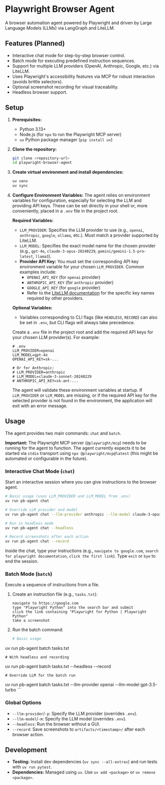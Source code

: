 # Playwright Browser Agent

A browser automation agent powered by Playwright and driven by Large Language Models (LLMs) via LangGraph and LiteLLM.

## Features (Planned)

* Interactive chat mode for step-by-step browser control.
* Batch mode for executing predefined instruction sequences.
* Support for multiple LLM providers (OpenAI, Anthropic, Google, etc.) via LiteLLM.
* Uses Playwright's accessibility features via MCP for robust interaction (avoids brittle selectors).
* Optional screenshot recording for visual traceability.
* Headless browser support.

## Setup

1. **Prerequisites:**
    * Python 3.13+
    * Node.js (for `npx` to run the Playwright MCP server)
    * `uv` Python package manager (`pip install uv`)

2. **Clone the repository:**

    ```bash
    git clone <repository-url>
    cd playwright-browser-agent
    ```

3. **Create virtual environment and install dependencies:**

    ```bash
    uv venv
    uv sync
    ```

4. **Configure Environment Variables:**
    The agent relies on environment variables for configuration, especially for selecting the LLM and providing API keys. These can be set directly in your shell or, more conveniently, placed in a `.env` file in the project root.

    **Required Variables:**
    * `LLM_PROVIDER`: Specifies the LLM provider to use (e.g., `openai`, `anthropic`, `google`, `ollama`, etc.). Must match a provider supported by LiteLLM.
    * `LLM_MODEL`: Specifies the exact model name for the chosen provider (e.g., `gpt-4o`, `claude-3-opus-20240229`, `gemini/gemini-1.5-pro-latest`, `llama3`).
    * **Provider API Key:** You must set the corresponding API key environment variable for your chosen `LLM_PROVIDER`. Common examples include:
        * `OPENAI_API_KEY` (for `openai` provider)
        * `ANTHROPIC_API_KEY` (for `anthropic` provider)
        * `GOOGLE_API_KEY` (for `google` provider)
        * Refer to the [LiteLLM documentation](https://docs.litellm.ai/docs/providers) for the specific key names required by other providers.

    **Optional Variables:**
    * Variables corresponding to CLI flags (like `HEADLESS`, `RECORD`) can also be set in `.env`, but CLI flags will always take precedence.

    Create a `.env` file in the project root and add the required API keys for your chosen LLM provider(s). For example:

    ```dotenv
    # .env
    LLM_PROVIDER=openai
    LLM_MODEL=gpt-4o
    OPENAI_API_KEY=sk-...

    # Or for Anthropic:
    # LLM_PROVIDER=anthropic
    # LLM_MODEL=claude-3-sonnet-20240229
    # ANTHROPIC_API_KEY=sk-ant-...
    ```

    The agent will validate these environment variables at startup. If `LLM_PROVIDER` or `LLM_MODEL` are missing, or if the required API key for the selected provider is not found in the environment, the application will exit with an error message.

## Usage

The agent provides two main commands: `chat` and `batch`.

**Important:** The Playwright MCP server (`@playwright/mcp`) needs to be running for the agent to function. The agent currently expects it to be started via `stdio` transport using `npx @playwright/mcp@latest` (this might be automated or configurable in the future).

### Interactive Chat Mode (`chat`)

Start an interactive session where you can give instructions to the browser agent.

```bash
# Basic usage (uses LLM_PROVIDER and LLM_MODEL from .env)
uv run pb-agent chat

# Override LLM provider and model
uv run pb-agent chat --llm-provider anthropic --llm-model claude-3-opus-20240229

# Run in headless mode
uv run pb-agent chat --headless

# Record screenshots after each action
uv run pb-agent chat --record
```

Inside the chat, type your instructions (e.g., `navigate to google.com`, `search for playwright documentation`, `click the first link`). Type `exit` or `bye` to end the session.

### Batch Mode (`batch`)

Execute a sequence of instructions from a file.

1. Create an instruction file (e.g., `tasks.txt`):

    ```
    navigate to https://google.com
    type "Playwright Python" into the search bar and submit
    click the link containing "Playwright for Python | Playwright Python"
    take a screenshot
    ```

2. Run the batch command:

    ```bash
    # Basic usage

uv run pb-agent batch tasks.txt

    # With headless and recording
uv run pb-agent batch tasks.txt --headless --record

    # Override LLM for the batch run
uv run pb-agent batch tasks.txt --llm-provider openai --llm-model gpt-3.5-turbo
    ```

### Global Options

* `--llm-provider`/`-p`: Specify the LLM provider (overrides `.env`).
* `--llm-model`/`-m`: Specify the LLM model (overrides `.env`).
* `--headless`: Run the browser without a GUI.
* `--record`: Save screenshots to `artifacts/<timestamp>/` after each browser action.

## Development

* **Testing:** Install dev dependencies (`uv sync --all-extras`) and run tests with `uv run pytest`.
* **Dependencies:** Managed using `uv`. Use `uv add <package>` or `uv remove <package>`.
